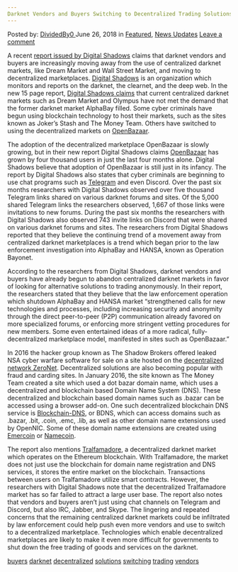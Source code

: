 ```yaml
---
Darknet Vendors and Buyers Switching to Decentralized Trading Solutions
---
```

<article class="post-listing post-26146 post type-post status-publish format-standard has-post-thumbnail hentry 
 tag-buyers tag-darknet tag-decentralized tag-solutions tag-switching tag-trading tag-vendors">
<div class="post-inner">
<span>Posted by: <a href="https://www.deepdotweb.com/author/dividedby0/" title="">DividedBy0 </a></span>
<span>June 26, 2018</span>
<span>in <a href="https://www.deepdotweb.com/category/deepdot-news/" rel="category tag">Featured</a>, <a href="https://www.deepdotweb.com/category/news-updates/" rel="category tag">News Updates</a></span>
<span><a href="https://www.deepdotweb.com/2018/06/26/darknet-vendors-and-buyers-switching-to-decentralized-trading-solutions/#respond">Leave a comment</a></span>


<p>A recent <a href="https://info.digitalshadows.com/SeizeandDesistReport-Reg.html">report issued by Digital Shadows</a> claims that darknet vendors and buyers are increasingly moving away from the use of centralized darknet markets, like Dream Market and Wall Street Market, and moving to decentralized marketplaces. <a href="https://www.digitalshadows.com/about-us/">Digital Shadows</a> is an organization which monitors and reports on the darknet, the clearnet, and the deep web. In the new 15 page report, <a href="https://www.theregister.co.uk/2018/06/07/cybercrime_bazaar_to_telegram/">Digital Shadows claims</a> that current centralized darknet markets such as Dream Market and Olympus have not met the demand that the former darknet market AlphaBay filled. Some cyber criminals have begun using blockchain technology to host their markets, such as the sites known as Joker’s Stash and The Money Team. Others have switched to using the decentralized markets on <a href="https://www.deepdotweb.com/2017/09/23/decentralized-darknet-markets-arrived-openbazaar-2-0-beta-launches-support-tor/">OpenBazaar</a>.</p>
<p>The adoption of the decentralized marketplace OpenBazaar is slowly growing, but in their new report Digital Shadows claims <a href="https://www.deepdotweb.com/tag/openbazaar/">OpenBazaar</a> has grown by four thousand users in just the last four months alone. Digital Shadows believe that adoption of OpenBazaar is still just in its infancy. The report by Digital Shadows also states that cyber criminals are beginning to use chat programs such as <a href="https://www.deepdotweb.com/tag/telegram/">Telegram</a> and even Discord. Over the past six months researchers with Digital Shadows observed over five thousand Telegram links shared on various darknet forums and sites. Of the 5,000 shared Telegram links the researchers observed, 1,667 of those links were invitations to new forums. During the past six months the researchers with Digital Shadows also observed 743 invite links on Discord that were shared on various darknet forums and sites. The researchers from Digital Shadows reported that they believe the continuing trend of a movement away from centralized darknet marketplaces is a trend which began prior to the law enforcement investigation into AlphaBay and HANSA, known as Operation Bayonet.</p>
<p>According to the researchers from Digital Shadows, darknet vendors and buyers have already begun to abandon centralized darknet markets in favor of looking for alternative solutions to trading anonymously. In their report, the researchers stated that they believe that the law enforcement operation which shutdown AlphaBay and HANSA market “strengthened calls for new technologies and processes, including increasing security and anonymity through the direct peer-to-peer (P2P) communication already favored on more specialized forums, or enforcing more stringent vetting procedures for new members. Some even entertained ideas of a more radical, fully-decentralized marketplace model, manifested in sites such as OpenBazaar.”</p>
<p>In 2016 the hacker group known as The Shadow Brokers offered leaked NSA cyber warfare software for sale on a site hosted on the <a href="https://www.deepdotweb.com/2016/12/26/shadow-brokers-take-zeronet-sell-stolen-nsa-exploits/">decentralized network ZeroNet</a>. Decentralized solutions are also becoming popular with fraud and carding sites. In January 2016, the site known as The Money Team created a site which used a dot bazar domain name, which uses a decentralized and blockchain based Domain Name System (DNS). These decentralized and blockchain based domain names such as .bazar can be accessed using a browser add-on. One such decentralized blockchain DNS service is <a href="https://blockchain-dns.info/">Blockchain-DNS</a>, or BDNS, which can access domains such as .bazar, .bit, .coin, .emc, .lib, as well as other domain name extensions used by OpenNIC. Some of these domain name extensions are created using <a href="https://emercoin.com/">Emercoin</a> or <a href="https://namecoin.org/">Namecoin</a>.</p>
<p>The report also mentions <a href="https://www.deepdotweb.com/2017/07/08/behind-scenes-darknet-market-ethereum-blockchain/">Tralfamadore</a>, a decentralized darknet market which operates on the Ethereum blockchain. With Tralfamadore, the market does not just use the blockchain for domain name registration and DNS services, it stores the entire market on the blockchain. Transactions between users on Tralfamadore utilize smart contracts. However, the researchers with Digital Shadows note that the decentralized Tralfamadore market has so far failed to attract a large user base. The report also notes that vendors and buyers aren’t just using chat channels on Telegram and Discord, but also IRC, Jabber, and Skype. The lingering and repeated concerns that the remaining centralized darknet markets could be infiltrated by law enforcement could help push even more vendors and use to switch to a decentralized marketplace. Technologies which enable decentralized marketplaces are likely to make it even more difficult for governments to shut down the free trading of goods and services on the darknet.</p>
</div>
<a href="https://www.deepdotweb.com/tag/buyers/" rel="tag">buyers</a> <a href="https://www.deepdotweb.com/tag/darknet/" rel="tag">darknet</a> <a href="https://www.deepdotweb.com/tag/decentralized/" rel="tag">decentralized</a> <a href="https://www.deepdotweb.com/tag/solutions/" rel="tag">solutions</a> <a href="https://www.deepdotweb.com/tag/switching/" rel="tag">switching</a> <a href="https://www.deepdotweb.com/tag/trading/" rel="tag">trading</a> <a href="https://www.deepdotweb.com/tag/vendors/" rel="tag">vendors</a></span> <span style="display:none" class="updated">2018-06-26<a href="https://www.deepdotweb.com/author/dividedby0/" title="Posts by DividedBy0" rel="author">DividedBy0</a></strong></div>
</div>
</article>

